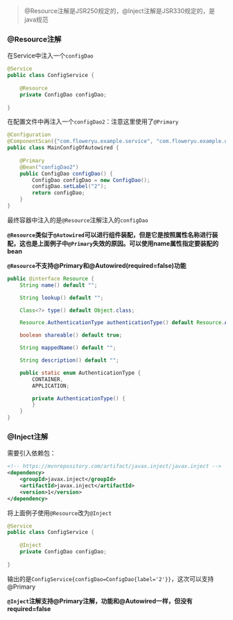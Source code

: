 > @Resource注解是JSR250规定的，@Inject注解是JSR330规定的，是java规范

### @Resource注解

在Service中注入一个`configDao`

```java
@Service
public class ConfigService {
    
    @Resource
    private ConfigDao configDao;
    
}
```

在配置文件中再注入一个`configDao2`：注意这里使用了`@Primary`

```java
@Configuration
@ComponentScan({"com.floweryu.example.service", "com.floweryu.example.dao", "com.floweryu.example.controller"})
public class MainConfigOfAutowired {
    
    @Primary
    @Bean("configDao2")
    public ConfigDao configDao() {
        ConfigDao configDao = new ConfigDao();
        configDao.setLabel("2");
        return configDao;
    }
}
```

最终容器中注入的是`@Resource`注解注入的`configDao`

**`@Resource`类似于`@Autowired`可以进行组件装配，但是它是按照属性名称进行装配，这也是上面例子中`@Primary`失效的原因。可以使用name属性指定要装配的bean**

**`@Resource`不支持@Primary和@Autowired(required=false)功能**

```java
public @interface Resource {
    String name() default "";

    String lookup() default "";

    Class<?> type() default Object.class;

    Resource.AuthenticationType authenticationType() default Resource.AuthenticationType.CONTAINER;

    boolean shareable() default true;

    String mappedName() default "";

    String description() default "";

    public static enum AuthenticationType {
        CONTAINER,
        APPLICATION;

        private AuthenticationType() {
        }
    }
}
```

### @Inject注解

需要引入依赖包：

```xml
<!-- https://mvnrepository.com/artifact/javax.inject/javax.inject -->
<dependency>
    <groupId>javax.inject</groupId>
    <artifactId>javax.inject</artifactId>
    <version>1</version>
</dependency>

```
将上面例子使用`@Resource`改为`@Inject`
```java
@Service
public class ConfigService {
    
    @Inject
    private ConfigDao configDao;
    
}
```

输出的是`ConfigService{configDao=ConfigDao{label='2'}}`，这次可以支持@Primary

**`@Inject`注解支持@Primary注解，功能和@Autowired一样，但没有required=false**

